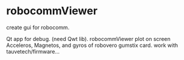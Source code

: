 robocommViewer
==============

create gui for robocomm.

Qt app for debug. (need Qwt lib).
robocommViewer plot on screen Acceleros, Magnetos, and gyros of robovero gumstix card.
work with tauvetech/firmware...


